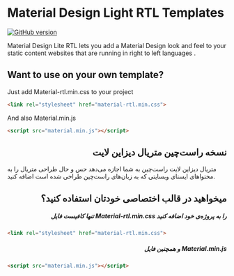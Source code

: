 # Material Design Light RTL Templates

[![GitHub version](https://badge.fury.io/gh/Majiix%2Fmaterial-design-light-RTL-templates.svg)](https://badge.fury.io/gh/Majiix%2Fmaterial-design-light-RTL-templates)

Material Design Lite RTL lets you add a Material Design look and feel to your static content websites that are running in right to left languages .

## Want to use on your own template?

Just add Material-rtl.min.css to your project

```html
<link rel="stylesheet" href="material-rtl.min.css">
```

And also Material.min.js

```html
<script src="material.min.js"></script>
```

<h2 align="right">نسخه راست‌چین متریال دیزاین لایت</h2>

متریال دیزاین لایت راست‌چین به شما اجازه می‌دهد حس و حال طراحی متریال را به محتواهای ایستای وبسایتی که به زبان‌های راست‌چین طراحی شده است اضافه کنید.

<h2 align="right"> میخواهید در قالب اختصاصی خودتان استفاده کنید؟</h2>

<h5 align="right"> تنها کافیست فایل Material-rtl.min.css را به پروژه‌ی خود اضافه کنید</h5>

```html
<link rel="stylesheet" href="material-rtl.min.css">
```

<h5 align="right"> و همچنین فایل Material.min.js</h5>

```html
<script src="material.min.js"></script>
```